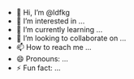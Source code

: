 - 👋 Hi, I’m @ldfkg
- 👀 I’m interested in ...
- 🌱 I’m currently learning ...
- 💞️ I’m looking to collaborate on ...
- 📫 How to reach me ...
- 😄 Pronouns: ...
- ⚡ Fun fact: ...

<!---
ldfkg/ldfkg is a ✨ special ✨ repository because its `README.md` (this file) appears on your GitHub profile.
You can click the Preview link to take a look at your changes.
--->
